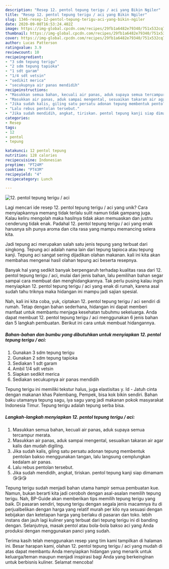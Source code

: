 ```yaml
---
description: "Resep 12. pentol tepung terigu / aci yang Bikin Ngiler"
title: "Resep 12. pentol tepung terigu / aci yang Bikin Ngiler"
slug: 1346-resep-12-pentol-tepung-terigu-aci-yang-bikin-ngiler
date: 2020-09-08T16:53:24.402Z
image: https://img-global.cpcdn.com/recipes/29fb1a6482e79340/751x532cq70/12-pentol-tepung-terigu-aci-foto-resep-utama.jpg
thumbnail: https://img-global.cpcdn.com/recipes/29fb1a6482e79340/751x532cq70/12-pentol-tepung-terigu-aci-foto-resep-utama.jpg
cover: https://img-global.cpcdn.com/recipes/29fb1a6482e79340/751x532cq70/12-pentol-tepung-terigu-aci-foto-resep-utama.jpg
author: Lucas Patterson
ratingvalue: 3.9
reviewcount: 10
recipeingredient:
- "3 sdm tepung terigu"
- "2 sdm tepung tapioka"
- "1 sdt garam"
- "1/4 sdt vetsin"
- "sedikit merica"
- "secukupnya air panas mendidih"
recipeinstructions:
- "Masukkan semua bahan, kecuali air panas, aduk supaya semua tercampur merata."
- "Masukkan air panas, aduk sampai mengental, sesuaikan takaran air agar kalis dan mudah digiling."
- "Jika sudah kalis, giling satu persatu adonan tepung membentuk pentolan bakso menggunakan tangan, lalu langsung cemplungkan kedalam air panas."
- "Lalu rebus pentolan tersebut."
- "Jika sudah mendidih, angkat, tiriskan. pentol tepung kanji siap dimamam 😘😘😘"
categories:
- Resep
tags:
- 12
- pentol
- tepung

katakunci: 12 pentol tepung 
nutrition: 128 calories
recipecuisine: Indonesian
preptime: "PT24M"
cooktime: "PT43M"
recipeyield: "4"
recipecategory: Lunch

---
```



![12. pentol tepung terigu / aci](https://img-global.cpcdn.com/recipes/29fb1a6482e79340/751x532cq70/12-pentol-tepung-terigu-aci-foto-resep-utama.jpg)

Lagi mencari ide resep 12. pentol tepung terigu / aci yang unik? Cara menyiapkannya memang tidak terlalu sulit namun tidak gampang juga. Kalau keliru mengolah maka hasilnya tidak akan memuaskan dan justru cenderung tidak enak. Padahal 12. pentol tepung terigu / aci yang enak harusnya sih punya aroma dan cita rasa yang mampu memancing selera kita.

Jadi tepung aci merupakan salah satu jenis tepung yang terbuat dari singkong. Tepung aci adalah nama lain dari tepung tapioca atau tepung kanji. Tepung aci sangat sering dijadikan olahan makanan. kali ini kita akan membahas mengenai hasil olahan tepung aci beserta resepnya.

Banyak hal yang sedikit banyak berpengaruh terhadap kualitas rasa dari 12. pentol tepung terigu / aci, mulai dari jenis bahan, lalu pemilihan bahan segar sampai cara membuat dan menghidangkannya. Tak perlu pusing kalau ingin menyiapkan 12. pentol tepung terigu / aci yang enak di rumah, karena asal sudah tahu triknya maka hidangan ini mampu jadi sajian spesial.


Nah, kali ini kita coba, yuk, ciptakan 12. pentol tepung terigu / aci sendiri di rumah. Tetap dengan bahan sederhana, hidangan ini dapat memberi manfaat untuk membantu menjaga kesehatan tubuhmu sekeluarga. Anda dapat membuat 12. pentol tepung terigu / aci menggunakan 6 jenis bahan dan 5 langkah pembuatan. Berikut ini cara untuk membuat hidangannya.

<!--inarticleads1-->

##### Bahan-bahan dan bumbu yang dibutuhkan untuk menyiapkan 12. pentol tepung terigu / aci:

1. Gunakan 3 sdm tepung terigu
1. Gunakan 2 sdm tepung tapioka
1. Sediakan 1 sdt garam
1. Ambil 1/4 sdt vetsin
1. Siapkan sedikit merica
1. Sediakan secukupnya air panas mendidih


Tepung terigu ini memiliki tekstur halus, juga elastisitas y. Id - Jatuh cinta dengan makanan khas Palembang, Pempek, bisa kok bikin sendiri. Bahan baku utamanya tepung sagu, iya sagu yang jadi makanan pokok masyarakat Indonesia Timur. Tepung terigu adalah tepung serba bisa. 

<!--inarticleads2-->

##### Langkah-langkah menyiapkan 12. pentol tepung terigu / aci:

1. Masukkan semua bahan, kecuali air panas, aduk supaya semua tercampur merata.
1. Masukkan air panas, aduk sampai mengental, sesuaikan takaran air agar kalis dan mudah digiling.
1. Jika sudah kalis, giling satu persatu adonan tepung membentuk pentolan bakso menggunakan tangan, lalu langsung cemplungkan kedalam air panas.
1. Lalu rebus pentolan tersebut.
1. Jika sudah mendidih, angkat, tiriskan. pentol tepung kanji siap dimamam 😘😘😘


Tepung terigu sudah menjadi bahan utama hampir semua pembuatan kue. Namun, bukan berarti kita jadi ceroboh dengan asal-asalan memilih tepung terigu. Nah, BP-Guide akan memberikan tips memilih tepung terigu yang baik. Di pasaran sendiri, tepung terigu dengan segala jenis macamnya itu di perjualbelikan dengan harga yang relatif murah per kilo nya sesuasi dengan kebijakan dan ketetapan harga yang berlaku di pasaran dan toko. lebih instans dan jauh lagi kuliner yang terbuat dari tepung terigu ini di banding dengan. Selanjutnya, masak pentol atau bola-bola bakso aci yang Anda produksi dengan menggunakan panci yang sudah. 

Terima kasih telah menggunakan resep yang tim kami tampilkan di halaman ini. Besar harapan kami, olahan 12. pentol tepung terigu / aci yang mudah di atas dapat membantu Anda menyiapkan hidangan yang menarik untuk keluarga/teman maupun menjadi inspirasi bagi Anda yang berkeinginan untuk berbisnis kuliner. Selamat mencoba!

